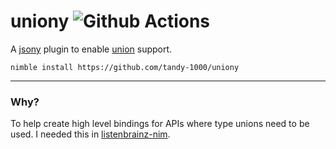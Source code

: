 # uniony ![Github Actions](https://github.com/tandy-1000/uniony/actions/workflows/ci.yml/badge.svg)

A [jsony](https://github.com/treeform/jsony/) plugin to enable [union](https://github.com/alaviss/union) support.

`nimble install https://github.com/tandy-1000/uniony`

---
### Why?

To help create high level bindings for APIs where type unions need to be used. I needed this in [listenbrainz-nim](https://gitlab.com/tandy1000/listenbrainz-nim/).
